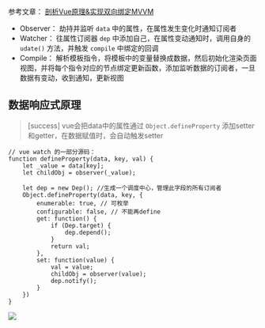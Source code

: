 参考文章： [剖析Vue原理&实现双向绑定MVVM](https://segmentfault.com/a/1190000006599500)
*   Observer： 劫持并监听 `data` 中的属性，在属性发生变化时通知订阅者
*   Watcher： 往属性订阅器 `dep` 中添加自己，在属性变动通知时，调用自身的 `udate()` 方法，并触发 `compile` 中绑定的回调
*   Compile： 解析模板指令，将模板中的变量替换成数据，然后初始化渲染页面视图，并将每个指令对应的节点绑定更新函数，添加监听数据的订阅者，一旦数据有变动，收到通知，更新视图


## 数据响应式原理
>[success] vue会把data中的属性通过 `Object.defineProperty` 添加setter和getter，在数据赋值时，会自动触发setter
~~~
// vue watch 的一部分源码：
function defineProperty(data, key, val) {
    let _value = data[key];
    let childObj = observer(_value);

    let dep = new Dep(); //生成一个调度中心，管理此字段的所有订阅者
    Object.defineProperty(data, key, {
        enumerable: true, // 可枚举
        configurable: false, // 不能再define
        get: function() {
            if (Dep.target) {
                dep.depend();
            }
            return val;
        },
        set: function(value) {
            val = value;
            childObj = observer(value);
            dep.notify();
        }
    })
}
~~~
![](https://cn.vuejs.org/images/data.png)